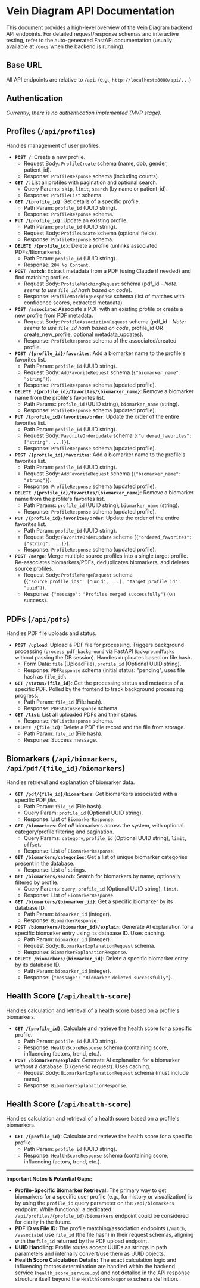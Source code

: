 # Vein Diagram API Documentation

This document provides a high-level overview of the Vein Diagram backend API endpoints. For detailed request/response schemas and interactive testing, refer to the auto-generated FastAPI documentation (usually available at `/docs` when the backend is running).

## Base URL

All API endpoints are relative to `/api`. (e.g., `http://localhost:8000/api/...`)

## Authentication

*Currently, there is no authentication implemented (MVP stage).*

## Profiles (`/api/profiles`)

Handles management of user profiles.

*   **`POST /`**: Create a new profile.
    *   Request Body: `ProfileCreate` schema (name, dob, gender, patient_id).
    *   Response: `ProfileResponse` schema (including counts).
*   **`GET /`**: List all profiles with pagination and optional search.
    *   Query Params: `skip`, `limit`, `search` (by name or patient_id).
    *   Response: `ProfileList` schema.
*   **`GET /{profile_id}`**: Get details of a specific profile.
    *   Path Param: `profile_id` (UUID string).
    *   Response: `ProfileResponse` schema.
*   **`PUT /{profile_id}`**: Update an existing profile.
    *   Path Param: `profile_id` (UUID string).
    *   Request Body: `ProfileUpdate` schema (optional fields).
    *   Response: `ProfileResponse` schema.
*   **`DELETE /{profile_id}`**: Delete a profile (unlinks associated PDFs/Biomarkers).
    *   Path Param: `profile_id` (UUID string).
    *   Response: `204 No Content`.
*   **`POST /match`**: Extract metadata from a PDF (using Claude if needed) and find matching profiles.
    *   Request Body: `ProfileMatchingRequest` schema (pdf_id - *Note: seems to use `file_id` hash based on code*).
    *   Response: `ProfileMatchingResponse` schema (list of matches with confidence scores, extracted metadata).
*   **`POST /associate`**: Associate a PDF with an existing profile or create a new profile from PDF metadata.
    *   Request Body: `ProfileAssociationRequest` schema (pdf_id - *Note: seems to use `file_id` hash based on code*, profile_id OR create_new_profile, optional metadata_updates).
    *   Response: `ProfileResponse` schema of the associated/created profile.
*   **`POST /{profile_id}/favorites`**: Add a biomarker name to the profile's favorites list.
    *   Path Param: `profile_id` (UUID string).
    *   Request Body: `AddFavoriteRequest` schema (`{"biomarker_name": "string"}`).
    *   Response: `ProfileResponse` schema (updated profile).
*   **`DELETE /{profile_id}/favorites/{biomarker_name}`**: Remove a biomarker name from the profile's favorites list.
    *   Path Params: `profile_id` (UUID string), `biomarker_name` (string).
    *   Response: `ProfileResponse` schema (updated profile).
*   **`PUT /{profile_id}/favorites/order`**: Update the order of the entire favorites list.
    *   Path Param: `profile_id` (UUID string).
    *   Request Body: `FavoriteOrderUpdate` schema (`{"ordered_favorites": ["string", ...]}`).
    *   Response: `ProfileResponse` schema (updated profile).
*   **`POST /{profile_id}/favorites`**: Add a biomarker name to the profile's favorites list.
    *   Path Param: `profile_id` (UUID string).
    *   Request Body: `AddFavoriteRequest` schema (`{"biomarker_name": "string"}`).
    *   Response: `ProfileResponse` schema (updated profile).
*   **`DELETE /{profile_id}/favorites/{biomarker_name}`**: Remove a biomarker name from the profile's favorites list.
    *   Path Params: `profile_id` (UUID string), `biomarker_name` (string).
    *   Response: `ProfileResponse` schema (updated profile).
*   **`PUT /{profile_id}/favorites/order`**: Update the order of the entire favorites list.
    *   Path Param: `profile_id` (UUID string).
    *   Request Body: `FavoriteOrderUpdate` schema (`{"ordered_favorites": ["string", ...]}`).
    *   Response: `ProfileResponse` schema (updated profile).
*   **`POST /merge`**: Merge multiple source profiles into a single target profile. Re-associates biomarkers/PDFs, deduplicates biomarkers, and deletes source profiles.
    *   Request Body: `ProfileMergeRequest` schema (`{"source_profile_ids": ["uuid", ...], "target_profile_id": "uuid"}`).
    *   Response: `{"message": "Profiles merged successfully"}` (on success).

## PDFs (`/api/pdfs`)

Handles PDF file uploads and status.

*   **`POST /upload`**: Upload a PDF file for processing. Triggers background processing (`process_pdf_background` via FastAPI `BackgroundTasks` without passing the DB session). Handles duplicates based on file hash.
    *   Form Data: `file` (UploadFile), `profile_id` (Optional UUID string).
    *   Response: `PDFResponse` schema (initial status: "pending", uses file hash as `file_id`).
*   **`GET /status/{file_id}`**: Get the processing status and metadata of a specific PDF. Polled by the frontend to track background processing progress.
    *   Path Param: `file_id` (File hash).
    *   Response: `PDFStatusResponse` schema.
*   **`GET /list`**: List all uploaded PDFs and their status.
    *   Response: `PDFListResponse` schema.
*   **`DELETE /{file_id}`**: Delete a PDF file record and the file from storage.
    *   Path Param: `file_id` (File hash).
    *   Response: Success message.

## Biomarkers (`/api/biomarkers`, `/api/pdf/{file_id}/biomarkers`)

Handles retrieval and explanation of biomarker data.

*   **`GET /pdf/{file_id}/biomarkers`**: Get biomarkers associated with a specific PDF *file*.
    *   Path Param: `file_id` (File hash).
    *   Query Param: `profile_id` (Optional UUID string).
    *   Response: List of `BiomarkerResponse`.
*   **`GET /biomarkers`**: Get *all* biomarkers across the system, with optional category/profile filtering and pagination.
    *   Query Params: `category`, `profile_id` (Optional UUID string), `limit`, `offset`.
    *   Response: List of `BiomarkerResponse`.
*   **`GET /biomarkers/categories`**: Get a list of unique biomarker categories present in the database.
    *   Response: List of strings.
*   **`GET /biomarkers/search`**: Search for biomarkers by name, optionally filtered by profile.
    *   Query Params: `query`, `profile_id` (Optional UUID string), `limit`.
    *   Response: List of `BiomarkerResponse`.
*   **`GET /biomarkers/{biomarker_id}`**: Get a specific biomarker by its database ID.
    *   Path Param: `biomarker_id` (integer).
    *   Response: `BiomarkerResponse`.
*   **`POST /biomarkers/{biomarker_id}/explain`**: Generate AI explanation for a specific biomarker entry using its database ID. Uses caching.
    *   Path Param: `biomarker_id` (integer).
    *   Request Body: `BiomarkerExplanationRequest` schema.
    *   Response: `BiomarkerExplanationResponse`.
*   **`DELETE /biomarkers/{biomarker_id}`**: Delete a specific biomarker entry by its database ID.
    *   Path Param: `biomarker_id` (integer).
    *   Response: `{"message": "Biomarker deleted successfully"}`.

## Health Score (`/api/health-score`)

Handles calculation and retrieval of a health score based on a profile's biomarkers.

*   **`GET /{profile_id}`**: Calculate and retrieve the health score for a specific profile.
    *   Path Param: `profile_id` (UUID string).
    *   Response: `HealthScoreResponse` schema (containing score, influencing factors, trend, etc.).
*   **`POST /biomarkers/explain`**: Generate AI explanation for a biomarker *without* a database ID (generic request). Uses caching.
    *   Request Body: `BiomarkerExplanationRequest` schema (must include name).
    *   Response: `BiomarkerExplanationResponse`.

## Health Score (`/api/health-score`)

Handles calculation and retrieval of a health score based on a profile's biomarkers.

*   **`GET /{profile_id}`**: Calculate and retrieve the health score for a specific profile.
    *   Path Param: `profile_id` (UUID string).
    *   Response: `HealthScoreResponse` schema (containing score, influencing factors, trend, etc.).

---
**Important Notes & Potential Gaps:**

*   **Profile-Specific Biomarker Retrieval:** The primary way to get biomarkers for a specific user profile (e.g., for history or visualization) is by using the `profile_id` query parameter on the `/api/biomarkers` endpoint. While functional, a dedicated `/api/profiles/{profile_id}/biomarkers` endpoint could be considered for clarity in the future.
*   **PDF ID vs File ID:** The profile matching/association endpoints (`/match`, `/associate`) use `file_id` (the file hash) in their request schemas, aligning with the `file_id` returned by the PDF upload endpoint.
*   **UUID Handling:** Profile routes accept UUIDs as strings in path parameters and internally convert/use them as UUID objects.
*   **Health Score Calculation Details:** The exact calculation logic and influencing factors determination are handled within the backend service (`health_score_service.py`) and not detailed in the API response structure itself beyond the `HealthScoreResponse` schema definition.
